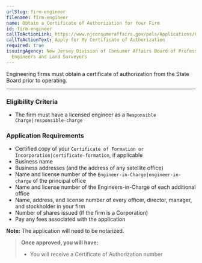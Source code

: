 ```yaml
---
urlSlug: firm-engineer
filename: firm-engineer
name: Obtain a Certificate of Authorization for Your Firm
id: firm-engineer
callToActionLink: https://www.njconsumeraffairs.gov/pels/Applications/Certificate-of-Authorization-Application.pdf
callToActionText: Apply for My Certificate of Authorization
required: true
issuingAgency: New Jersey Division of Consumer Affairs Board of Professional
  Engineers and Land Surveyors
---
```

Engineering firms must obtain a certificate of authorization from the State Board prior to operating.

- - -

### Eligibility Criteria

* The firm must have a licensed engineer as a `Responsible Charge|responsible-charge` 

### Application Requirements

* Certified copy of your `Certificate of Formation or Incorporation|certificate-formation`, if applicable
* Business name
* Business addresses (and the address of any satellite office)
* Name and license number of the `Engineer-in-Charge|engineer-in-charge` of the principal office
* Name and license number of the Engineers-in-Charge of each additional office
* Name, address, and license number of every officer, director, manager, and stockholder in your firm
* Number of shares issued (if the firm is a Corporation)
* Pay any fees associated with the application  

**​​Note:** The application will need to be notarized.

> **Once approved, you will have:**
>
> * You will receive a Certificate of Authorization number